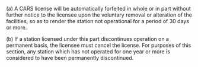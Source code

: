 (a) A CARS license will be automatically forfeited in whole or in part without further notice to the licensee upon the voluntary removal or alteration of the facilities, so as to render the station not operational for a period of 30 days or more.
                                    

(b) If a station licensed under this part discontinues operation on a permanent basis, the licensee must cancel the license. For purposes of this section, any station which has not operated for one year or more is considered to have been permanently discontinued.

